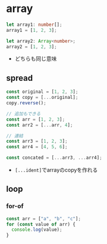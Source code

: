 # array

```typescript
let array1: number[];
array1 = [1, 2, 3];

let array2: Array<number>;
array2 = [1, 2, 3];
```

* どちらも同じ意味

## spread

```typescript
const original = [1, 2, 3];
const copy = [...original];
copy.reverse();

// 追加もできる
const arr = [1, 2, 3];
const arr2 = [...arr, 4];

// 連結
const arr3 = [1, 2, 3];
const arr4 = [4, 5, 6];

const concated = [...arr3, ...arr4];
```
* `[...ident]`でarrayのcopyを作れる

## loop

### for-of

```typescript
const arr = ["a", "b", "c"];
for (const value of arr) {
  console.log(value);
}
```
